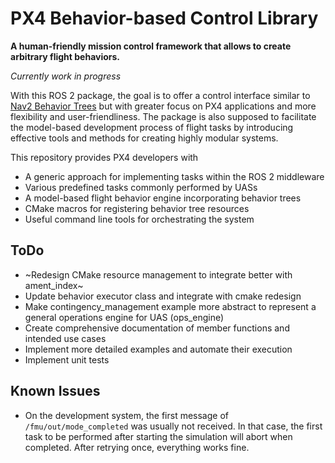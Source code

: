 # PX4 Behavior-based Control Library

**A human-friendly mission control framework that allows to create arbitrary flight behaviors.**

*Currently work in progress*

With this ROS 2 package, the goal is to offer a control interface similar to [Nav2 Behavior Trees](https://docs.nav2.org/behavior_trees/index.html) but with greater focus on PX4 applications and more flexibility and user-friendliness. The package is also supposed to facilitate the model-based development process of flight tasks by introducing effective tools and methods for creating highly modular systems.

This repository provides PX4 developers with
- A generic approach for implementing tasks within the ROS 2 middleware
- Various predefined tasks commonly performed by UASs
- A model-based flight behavior engine incorporating behavior trees
- CMake macros for registering behavior tree resources
- Useful command line tools for orchestrating the system

## ToDo

- ~Redesign CMake resource management to integrate better with ament_index~
- Update behavior executor class and integrate with cmake redesign
- Make contingency_management example more abstract to represent a general operations engine for UAS (ops_engine)
- Create comprehensive documentation of member functions and intended use cases
- Implement more detailed examples and automate their execution
- Implement unit tests


## Known Issues

- On the development system, the first message of `/fmu/out/mode_completed` was usually not received. In that case, the first task to be performed after starting the simulation will abort when completed. After retrying once, everything works fine.
